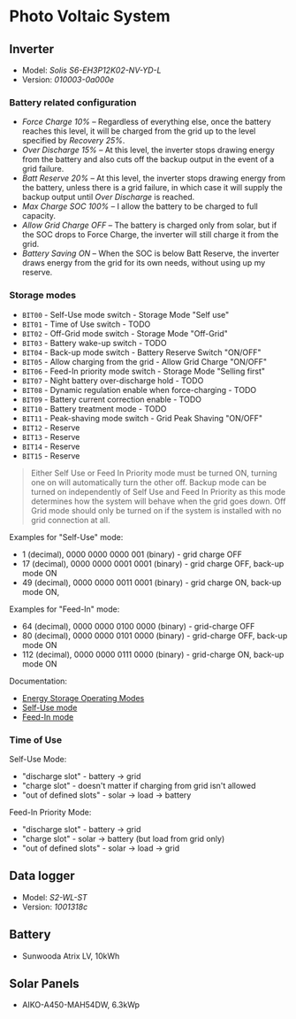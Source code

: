 # Photo Voltaic System

## Inverter

* Model: *Solis S6-EH3P12K02-NV-YD-L*
* Version: *010003-0a000e*

### Battery related configuration

* *Force Charge 10%* – Regardless of everything else, once the battery reaches this level, it will be charged from the grid up to the level specified by *Recovery 25%*.
* *Over Discharge 15%* – At this level, the inverter stops drawing energy from the battery and also cuts off the backup output in the event of a grid failure.
* *Batt Reserve 20%* – At this level, the inverter stops drawing energy from the battery, unless there is a grid failure, in which case it will supply the backup output until *Over Discharge* is reached.
* *Max Charge SOC 100%* – I allow the battery to be charged to full capacity.
* *Allow Grid Charge OFF* – The battery is charged only from solar, but if the SOC drops to Force Charge, the inverter will still charge it from the grid.
* *Battery Saving ON* – When the SOC is below Batt Reserve, the inverter draws energy from the grid for its own needs, without using up my reserve.

### Storage modes

* `BIT00` - Self-Use mode switch - Storage Mode "Self use"
* `BIT01` - Time of Use switch - TODO
* `BIT02` - Off-Grid mode switch - Storage Mode "Off-Grid"
* `BIT03` - Battery wake-up switch - TODO
* `BIT04` - Back-up mode switch - Battery Reserve Switch "ON/OFF"
* `BIT05` - Allow charging from the grid - Allow Grid Charge "ON/OFF"
* `BIT06` - Feed-In priority mode switch - Storage Mode "Selling first"
* `BIT07` - Night battery over-discharge hold - TODO
* `BIT08` - Dynamic regulation enable when force-charging - TODO
* `BIT09` - Battery current correction enable - TODO
* `BIT10` - Battery treatment mode - TODO
* `BIT11` - Peak-shaving mode switch - Grid Peak Shaving "ON/OFF"
* `BIT12` - Reserve
* `BIT13` - Reserve
* `BIT14` - Reserve
* `BIT15` - Reserve  

> Either Self Use or Feed In Priority mode must be turned ON, turning one on will automatically turn the other off. Backup mode can be turned on independently of Self Use and Feed In Priority as this mode determines how the system will behave when the grid goes down. Off Grid mode should only be turned on if the system is installed with no grid connection at all.

Examples for "Self-Use" mode:

* 1 (decimal), 0000 0000 0000 001 (binary) - grid charge OFF
* 17 (decimal), 0000 0000 0001 0001 (binary) - grid charge OFF, back-up mode ON
* 49 (decimal), 0000 0000 0011 0001 (binary) - grid charge ON, back-up mode ON,

Examples for "Feed-In" mode:

* 64 (decimal), 0000 0000 0100 0000 (binary) - grid-charge OFF
* 80 (decimal), 0000 0000 0101 0000 (binary) - grid-charge OFF, back-up mode ON
* 112 (decimal), 0000 0000 0111 0000 (binary) - grid-charge ON, back-up mode ON

Documentation:

* [Energy Storage Operating Modes](https://usservice.solisinverters.com/support/solutions/articles/73000560490-energy-storage-operating-modes)
* [Self-Use mode](https://usservice.solisinverters.com/support/solutions/articles/73000558744-11-of-20-energy-storage-operating-modes-self-use)
* [Feed-In mode](https://usservice.solisinverters.com/support/solutions/articles/73000558755-12-of-20-energy-storage-operating-modes-feed-in-priority)

### Time of Use

Self-Use Mode:

* "discharge slot" - battery -> grid
* "charge slot" - doesn't matter if charging from grid isn't allowed
* "out of defined slots" - solar -> load -> battery

Feed-In Priority Mode:

* "discharge slot" - battery -> grid
* "charge slot" - solar -> battery (but load from grid only)
* "out of defined slots" - solar -> load -> grid

## Data logger

* Model: *S2-WL-ST*
* Version: *1001318c*

## Battery

* Sunwooda Atrix LV, 10kWh

## Solar Panels

* AIKO-A450-MAH54DW, 6.3kWp
